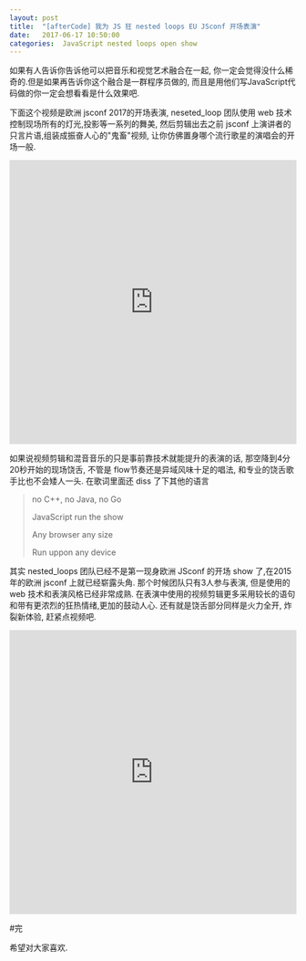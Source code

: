 ```yaml
---
layout: post
title:  "[afterCode] 我为 JS 狂 nested loops EU JSconf 开场表演"
date:   2017-06-17 10:50:00
categories:  JavaScript nested loops open show
---
```


如果有人告诉你告诉他可以把音乐和视觉艺术融合在一起, 你一定会觉得没什么稀奇的.但是如果再告诉你这个融合是一群程序员做的, 而且是用他们写JavaScript代码做的你一定会想看看是什么效果吧.

下面这个视频是欧洲 jsconf 2017的开场表演, neseted_loop 团队使用 web 技术控制现场所有的灯光,投影等一系列的舞美, 然后剪辑出去之前 jsconf 上演讲者的只言片语,组装成振奋人心的"鬼畜"视频, 让你仿佛置身哪个流行歌星的演唱会的开场一般. 


<iframe height="498" width="100%" src="http://player.youku.com/embed/XMjgzNzA4Njg1Ng==" frameborder="0"  allowfullscreen="allowfullscreen" ></iframe>



如果说视频剪辑和混音音乐的只是事前靠技术就能提升的表演的话, 那空降到4分20秒开始的现场饶舌, 不管是 flow节奏还是异域风味十足的唱法, 和专业的饶舌歌手比也不会矮人一头. 在歌词里面还 diss 了下其他的语言

> no C++, no Java, no Go
>
> JavaScript run the show
> 
> Any browser any size
> 
> Run uppon any device
> 



其实 nested_loops 团队已经不是第一现身欧洲 JSconf 的开场 show 了,在2015年的欧洲 jsconf 上就已经崭露头角. 那个时候团队只有3人参与表演, 但是使用的 web 技术和表演风格已经非常成熟. 在表演中使用的视频剪辑更多采用较长的语句和带有更浓烈的狂热情绪,更加的鼓动人心. 还有就是饶舌部分同样是火力全开, 炸裂新体验, 赶紧点视频吧.


<iframe height="498" width="100%" src="http://player.youku.com/embed/XMjgzNzE3OTI2MA==" frameborder="0" allowfullscreen="allowfullscreen" ></iframe>



#完


希望对大家喜欢.